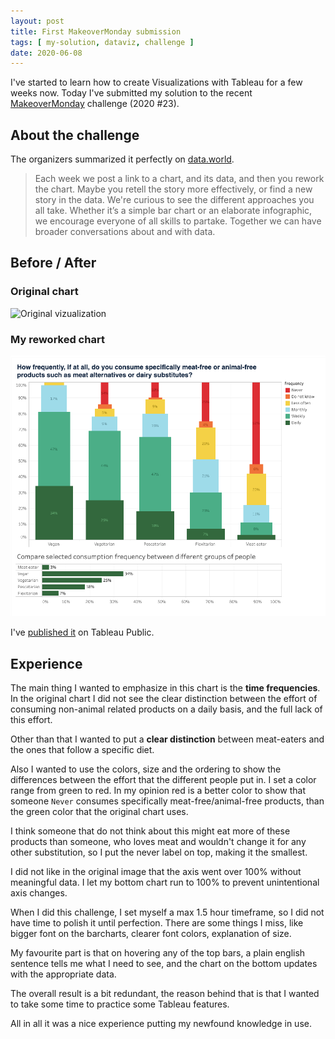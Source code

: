 ```yaml
---
layout: post
title: First MakeoverMonday submission
tags: [ my-solution, dataviz, challenge ]
date: 2020-06-08
---
```


I've started to learn how to create Visualizations with Tableau for a few weeks now. Today I've submitted my solution to the recent [MakeoverMonday](https://www.makeovermonday.co.uk/data/) challenge (2020 #23).
<!--more-->
## About the challenge

The organizers summarized it perfectly on [data.world](https://data.world/makeovermonday).

>Each week we post a link to a chart, and its data, and then you rework the chart. Maybe you retell the story more effectively, or find a new story in the data. We're curious to see the different approaches you all take. Whether it’s a simple bar chart or an elaborate infographic, we encourage everyone of all skills to partake. Together we can have broader conversations about and with data.

## Before / After

### Original chart

![Original vizualization](https://learningtableaublog.files.wordpress.com/2020/06/screenshot-2020-06-06-at-09.41.30.png)

### My reworked chart

![Png version of my vizualization](/assets/post/2020-06-08-first-makeovermonday.png)

I've [published it](https://public.tableau.com/profile/budavariam#!/vizhome/MMW23_v3/ResultTooltip) on Tableau Public.

## Experience

The main thing I wanted to emphasize in this chart is the **time frequencies**. In the original chart I did not see the clear distinction between the effort of consuming non-animal related products on a daily basis, and the full lack of this effort.

Other than that I wanted to put a **clear distinction** between meat-eaters and the ones that follow a specific diet.

Also I wanted to use the colors, size and the ordering to show the differences between the effort that the different people put in.
I set a color range from green to red. In my opinion red is a better color to show that someone `Never` consumes specifically meat-free/animal-free products, than the green color that the original chart uses.

I think someone that do not think about this might eat more of these products than someone, who loves meat and wouldn't change it for any other substitution, so I put the never label on top, making it the smallest.

I did not like in the original image that the axis went over 100% without meaningful data.
I let my bottom chart run to 100% to prevent unintentional axis changes.

When I did this challenge, I set myself a max 1.5 hour timeframe, so I did not have time to polish it until perfection.
There are some things I miss, like bigger font on the barcharts, clearer font colors, explanation of size.

My favourite part is that on hovering any of the top bars, a plain english sentence tells me what I need to see,
and the chart on the bottom updates with the appropriate data.

The overall result is a bit redundant, the reason behind that is that I wanted to take some time to practice some Tableau features.

All in all it was a nice experience putting my newfound knowledge in use.
